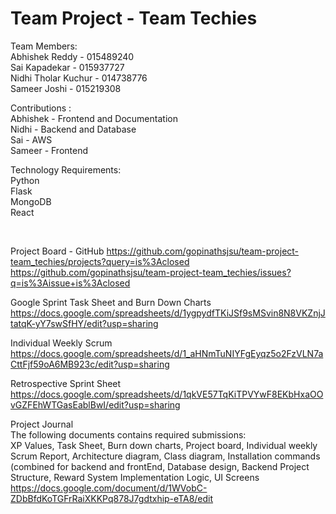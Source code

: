 # Team Project - Team Techies


Team Members: <br/>
Abhishek Reddy - 015489240 <br/>
Sai Kapadekar - 015937727 <br/>
Nidhi Tholar Kuchur - 014738776 <br/>
Sameer Joshi - 015219308 <br/>


Contributions :<br/>
Abhishek  - Frontend and Documentation <br/>
Nidhi  - Backend and Database <br/>
Sai  - AWS<br/>
Sameer - Frontend <br/>

Technology Requirements:<br/>
Python <br/>
Flask <br/>
MongoDB <br/>
React <br/>


<br/>

Project Board - GitHub
https://github.com/gopinathsjsu/team-project-team_techies/projects?query=is%3Aclosed
https://github.com/gopinathsjsu/team-project-team_techies/issues?q=is%3Aissue+is%3Aclosed

Google Sprint Task Sheet and Burn Down Charts
https://docs.google.com/spreadsheets/d/1ygpydfTKiJSf9sMSvin8N8VKZnjJtatqK-yY7swSfHY/edit?usp=sharing

Individual Weekly Scrum
https://docs.google.com/spreadsheets/d/1_aHNmTuNIYFgEyqz5o2FzVLN7aCttFjf59oA6MB923c/edit?usp=sharing

Retrospective Sprint Sheet
https://docs.google.com/spreadsheets/d/1qkVE57TqKiTPVYwF8EKbHxaOOvGZFEhWTGasEablBwI/edit?usp=sharing

Project Journal <br/>
The following documents contains required submissions: <br/>
XP Values, Task Sheet, Burn down charts, Project board, Individual weekly Scrum Report, Architecture diagram, Class diagram, Installation commands (combined for backend and frontEnd, Database design, Backend Project Structure, Reward System Implementation Logic, UI Screens <br/>
https://docs.google.com/document/d/1WVobC-ZDbBfdKoTGFrRaiXKKPq878J7gdtxhip-eTA8/edit <br/>


